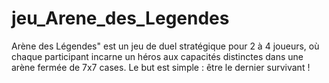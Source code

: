# jeu_Arene_des_Legendes
Arène des Légendes" est un jeu de duel stratégique pour 2 à 4 joueurs, où chaque participant incarne un héros aux capacités distinctes dans une arène fermée de 7x7 cases. Le but est simple : être le dernier survivant !

